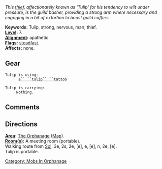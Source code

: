 *This [thief](:Category:_Rogues.md "wikilink"), affectionately known as
'Tulip' for his tendency to wilt under pressure, is the guild basher,
providing a strong arm where necessary and engaging in a bit of
extortion to boost guild coffers.*

**Keywords:** Tulip, strong, nervous, man, thief.  
**[Level](Level.md "wikilink"):** 7.  
**[Alignment](Alignment.md "wikilink"):** apathetic.  
**[Flags](:Category:_Mob_Types.md "wikilink"):**
[steadfast](Sentinel_Mobs.md "wikilink").  
**Affects:** none.  

## Gear

`Tulip is using:`  
<worn on arms>`      `[`a`` ``tulip`` ``tattoo`](Tulip_Tattoo.md "wikilink")

`Tulip is carrying:`  
`     Nothing.`

## Comments

## Directions

**[Area](:Category:_Areas.md "wikilink"):** [The
Orphanage](:Category:_Orphanage.md "wikilink")
([Map](Orphanage_Map.md "wikilink")).  
**[Room(s)](:Category:_Rooms.md "wikilink"):** A meeting room
(portable).  
Walking route from [Sol](Sol.md "wikilink"): 3e, 2s, 2e, \[e\], e,
\[e\], n, 2e, \[e\].  
Tulip is portable.  

[Category: Mobs In Orphanage](Category:_Mobs_In_Orphanage "wikilink")
